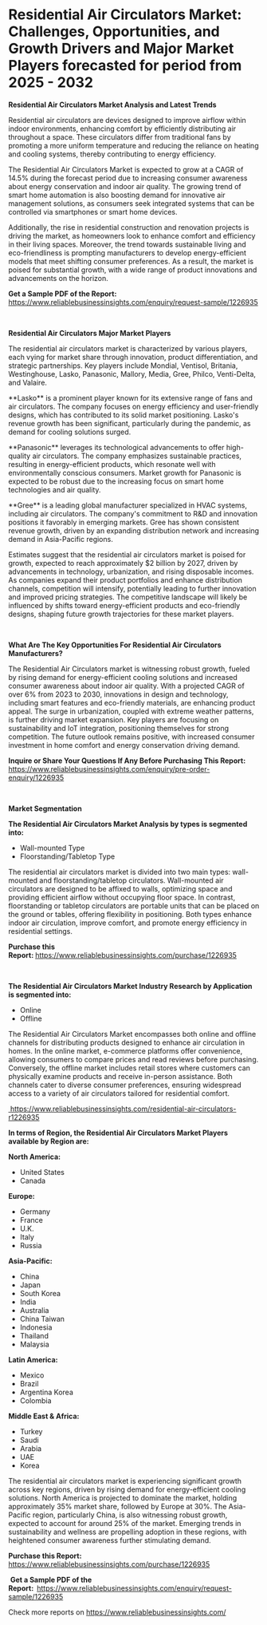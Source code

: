 <p><h1>Residential Air Circulators Market: Challenges, Opportunities, and Growth Drivers and Major Market Players forecasted for period from 2025 - 2032</h1></p><p><strong>Residential Air Circulators Market Analysis and Latest Trends</strong></p>
<p><p>Residential air circulators are devices designed to improve airflow within indoor environments, enhancing comfort by efficiently distributing air throughout a space. These circulators differ from traditional fans by promoting a more uniform temperature and reducing the reliance on heating and cooling systems, thereby contributing to energy efficiency.</p><p>The Residential Air Circulators Market is expected to grow at a CAGR of 14.5% during the forecast period due to increasing consumer awareness about energy conservation and indoor air quality. The growing trend of smart home automation is also boosting demand for innovative air management solutions, as consumers seek integrated systems that can be controlled via smartphones or smart home devices. </p><p>Additionally, the rise in residential construction and renovation projects is driving the market, as homeowners look to enhance comfort and efficiency in their living spaces. Moreover, the trend towards sustainable living and eco-friendliness is prompting manufacturers to develop energy-efficient models that meet shifting consumer preferences. As a result, the market is poised for substantial growth, with a wide range of product innovations and advancements on the horizon.</p></p>
<p><strong>Get a Sample PDF of the Report:&nbsp;</strong> <a href="https://www.reliablebusinessinsights.com/enquiry/request-sample/1226935?utm_campaign=100&utm_medium=2&utm_source=Github&utm_content=ia&utm_term=27022025&utm_id=residential-air-circulators">https://www.reliablebusinessinsights.com/enquiry/request-sample/1226935</a></p>
<p>&nbsp;</p>
<p><strong>Residential Air Circulators Major Market Players</strong></p>
<p><p>The residential air circulators market is characterized by various players, each vying for market share through innovation, product differentiation, and strategic partnerships. Key players include Mondial, Ventisol, Britania, Westinghouse, Lasko, Panasonic, Mallory, Media, Gree, Philco, Venti-Delta, and Valaire.</p><p>**Lasko** is a prominent player known for its extensive range of fans and air circulators. The company focuses on energy efficiency and user-friendly designs, which has contributed to its solid market positioning. Lasko's revenue growth has been significant, particularly during the pandemic, as demand for cooling solutions surged. </p><p>**Panasonic** leverages its technological advancements to offer high-quality air circulators. The company emphasizes sustainable practices, resulting in energy-efficient products, which resonate well with environmentally conscious consumers. Market growth for Panasonic is expected to be robust due to the increasing focus on smart home technologies and air quality.</p><p>**Gree** is a leading global manufacturer specialized in HVAC systems, including air circulators. The company's commitment to R&D and innovation positions it favorably in emerging markets. Gree has shown consistent revenue growth, driven by an expanding distribution network and increasing demand in Asia-Pacific regions.</p><p>Estimates suggest that the residential air circulators market is poised for growth, expected to reach approximately $2 billion by 2027, driven by advancements in technology, urbanization, and rising disposable incomes. As companies expand their product portfolios and enhance distribution channels, competition will intensify, potentially leading to further innovation and improved pricing strategies. The competitive landscape will likely be influenced by shifts toward energy-efficient products and eco-friendly designs, shaping future growth trajectories for these market players.</p></p>
<p>&nbsp;</p>
<p><strong>What Are The Key Opportunities For Residential Air Circulators Manufacturers?</strong></p>
<p><p>The Residential Air Circulators market is witnessing robust growth, fueled by rising demand for energy-efficient cooling solutions and increased consumer awareness about indoor air quality. With a projected CAGR of over 6% from 2023 to 2030, innovations in design and technology, including smart features and eco-friendly materials, are enhancing product appeal. The surge in urbanization, coupled with extreme weather patterns, is further driving market expansion. Key players are focusing on sustainability and IoT integration, positioning themselves for strong competition. The future outlook remains positive, with increased consumer investment in home comfort and energy conservation driving demand.</p></p>
<p><strong>Inquire or Share Your Questions If Any Before Purchasing This Report:</strong> <a href="https://www.reliablebusinessinsights.com/enquiry/pre-order-enquiry/1226935?utm_campaign=100&utm_medium=2&utm_source=Github&utm_content=ia&utm_term=27022025&utm_id=residential-air-circulators">https://www.reliablebusinessinsights.com/enquiry/pre-order-enquiry/1226935</a></p>
<p>&nbsp;</p>
<p><strong>Market Segmentation</strong></p>
<p><strong>The Residential Air Circulators Market Analysis by types is segmented into:</strong></p>
<p><ul><li>Wall-mounted Type</li><li>Floorstanding/Tabletop Type</li></ul></p>
<p><p>The residential air circulators market is divided into two main types: wall-mounted and floorstanding/tabletop circulators. Wall-mounted air circulators are designed to be affixed to walls, optimizing space and providing efficient airflow without occupying floor space. In contrast, floorstanding or tabletop circulators are portable units that can be placed on the ground or tables, offering flexibility in positioning. Both types enhance indoor air circulation, improve comfort, and promote energy efficiency in residential settings.</p></p>
<p><strong>Purchase this Report:&nbsp;</strong><a href="https://www.reliablebusinessinsights.com/purchase/1226935?utm_campaign=100&utm_medium=2&utm_source=Github&utm_content=ia&utm_term=27022025&utm_id=residential-air-circulators">https://www.reliablebusinessinsights.com/purchase/1226935</a></p>
<p>&nbsp;</p>
<p><strong>The Residential Air Circulators Market Industry Research by Application is segmented into:</strong></p>
<p><ul><li>Online</li><li>Offline</li></ul></p>
<p><p>The Residential Air Circulators Market encompasses both online and offline channels for distributing products designed to enhance air circulation in homes. In the online market, e-commerce platforms offer convenience, allowing consumers to compare prices and read reviews before purchasing. Conversely, the offline market includes retail stores where customers can physically examine products and receive in-person assistance. Both channels cater to diverse consumer preferences, ensuring widespread access to a variety of air circulators tailored for residential comfort.</p></p>
<p><a href="https://www.reliablebusinessinsights.com/residential-air-circulators-r1226935?utm_campaign=100&utm_medium=2&utm_source=Github&utm_content=ia&utm_term=27022025&utm_id=residential-air-circulators">&nbsp;https://www.reliablebusinessinsights.com/residential-air-circulators-r1226935</a></p>
<p><strong>In terms of Region, the Residential Air Circulators Market Players available by Region are:</strong></p>
<p>
    <p> <strong> North America: </strong>
        <ul>
            <li>United States</li>
            <li>Canada</li>
        </ul>
        </p> 
    <p> <strong> Europe: </strong>
        <ul>
            <li>Germany</li>
            <li>France</li>
            <li>U.K.</li>
            <li>Italy</li>
            <li>Russia</li>
        </ul>
        </p> 
    <p> <strong> Asia-Pacific: </strong>
        <ul>
            <li>China</li>
            <li>Japan</li>
            <li>South Korea</li>
            <li>India</li>
            <li>Australia</li>
            <li>China Taiwan</li>
            <li>Indonesia</li>
            <li>Thailand</li>
            <li>Malaysia</li>
        </ul>
        </p> 
    <p> <strong> Latin America: </strong>
        <ul>
            <li>Mexico</li>
            <li>Brazil</li>
            <li>Argentina Korea</li>
            <li>Colombia</li>
        </ul>
        </p> 
    <p> <strong> Middle East & Africa: </strong>
        <ul>
            <li>Turkey</li>
            <li>Saudi</li>
            <li>Arabia</li>
            <li>UAE</li>
            <li>Korea</li>
        </ul>
    </p>
    </p>
<p><p>The residential air circulators market is experiencing significant growth across key regions, driven by rising demand for energy-efficient cooling solutions. North America is projected to dominate the market, holding approximately 35% market share, followed by Europe at 30%. The Asia-Pacific region, particularly China, is also witnessing robust growth, expected to account for around 25% of the market. Emerging trends in sustainability and wellness are propelling adoption in these regions, with heightened consumer awareness further stimulating demand.</p></p>
<p><strong>Purchase this Report: </strong><a href="https://www.reliablebusinessinsights.com/purchase/1226935?utm_campaign=100&utm_medium=2&utm_source=Github&utm_content=ia&utm_term=27022025&utm_id=residential-air-circulators">https://www.reliablebusinessinsights.com/purchase/1226935</a></p>
<p>&nbsp;<strong>Get a Sample PDF of the Report:&nbsp;&nbsp;</strong><a href="https://www.reliablebusinessinsights.com/enquiry/request-sample/1226935?utm_campaign=100&utm_medium=2&utm_source=Github&utm_content=ia&utm_term=27022025&utm_id=residential-air-circulators">https://www.reliablebusinessinsights.com/enquiry/request-sample/1226935</a></p>
<p><strong></strong></p>
<p>Check more reports on <a href="https://www.reliablebusinessinsights.com/?utm_campaign=100&utm_medium=2&utm_source=Github&utm_content=ia&utm_term=27022025&utm_id=residential-air-circulators">https://www.reliablebusinessinsights.com/</a></p>